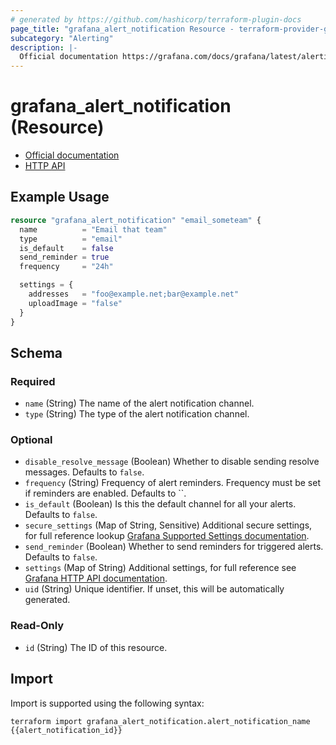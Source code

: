 ```yaml
---
# generated by https://github.com/hashicorp/terraform-plugin-docs
page_title: "grafana_alert_notification Resource - terraform-provider-grafana"
subcategory: "Alerting"
description: |-
  Official documentation https://grafana.com/docs/grafana/latest/alerting/notifications/HTTP API https://grafana.com/docs/grafana/latest/http_api/alerting_notification_channels/
---
```


# grafana_alert_notification (Resource)

* [Official documentation](https://grafana.com/docs/grafana/latest/alerting/notifications/)
* [HTTP API](https://grafana.com/docs/grafana/latest/http_api/alerting_notification_channels/)

## Example Usage

```terraform
resource "grafana_alert_notification" "email_someteam" {
  name          = "Email that team"
  type          = "email"
  is_default    = false
  send_reminder = true
  frequency     = "24h"

  settings = {
    addresses   = "foo@example.net;bar@example.net"
    uploadImage = "false"
  }
}
```

<!-- schema generated by tfplugindocs -->
## Schema

### Required

- `name` (String) The name of the alert notification channel.
- `type` (String) The type of the alert notification channel.

### Optional

- `disable_resolve_message` (Boolean) Whether to disable sending resolve messages. Defaults to `false`.
- `frequency` (String) Frequency of alert reminders. Frequency must be set if reminders are enabled. Defaults to ``.
- `is_default` (Boolean) Is this the default channel for all your alerts. Defaults to `false`.
- `secure_settings` (Map of String, Sensitive) Additional secure settings, for full reference lookup [Grafana Supported Settings documentation](https://grafana.com/docs/grafana/latest/administration/provisioning/#supported-settings).
- `send_reminder` (Boolean) Whether to send reminders for triggered alerts. Defaults to `false`.
- `settings` (Map of String) Additional settings, for full reference see [Grafana HTTP API documentation](https://grafana.com/docs/grafana/latest/http_api/alerting_notification_channels/).
- `uid` (String) Unique identifier. If unset, this will be automatically generated.

### Read-Only

- `id` (String) The ID of this resource.

## Import

Import is supported using the following syntax:

```shell
terraform import grafana_alert_notification.alert_notification_name {{alert_notification_id}}
```
